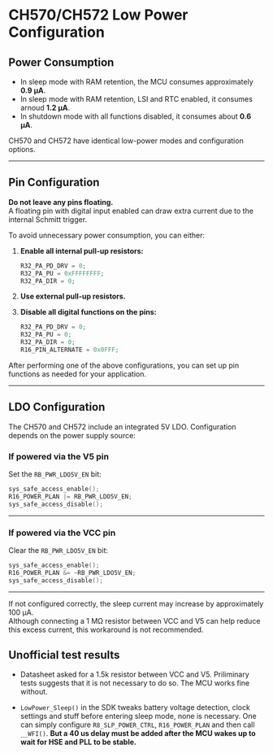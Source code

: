 # CH570/CH572 Low Power Configuration

## Power Consumption

- In sleep mode with RAM retention, the MCU consumes approximately **0.9 µA**.  
- In sleep mode with RAM retention, LSI and RTC enabled, it consumes arnoud **1.2 µA**.
- In shutdown mode with all functions disabled, it consumes about **0.6 µA**.

CH570 and CH572 have identical low-power modes and configuration options.

---

## Pin Configuration

**Do not leave any pins floating.**  
A floating pin with digital input enabled can draw extra current due to the internal Schmitt trigger.

To avoid unnecessary power consumption, you can either:

1. **Enable all internal pull-up resistors:**
    ```c
    R32_PA_PD_DRV = 0;
    R32_PA_PU = 0xFFFFFFFF;
    R32_PA_DIR = 0;
    ```

2. **Use external pull-up resistors.**

3. **Disable all digital functions on the pins:**
    ```c
    R32_PA_PD_DRV = 0;
    R32_PA_PU = 0;
    R32_PA_DIR = 0;
    R16_PIN_ALTERNATE = 0x0FFF;
    ```

After performing one of the above configurations, you can set up pin functions as needed for your application.

---

## LDO Configuration

The CH570 and CH572 include an integrated 5V LDO. Configuration depends on the power supply source:

### If powered via the V5 pin

Set the `RB_PWR_LDO5V_EN` bit:

```c
sys_safe_access_enable();
R16_POWER_PLAN |= RB_PWR_LDO5V_EN;
sys_safe_access_disable();
```

---

### If powered via the VCC pin

Clear the `RB_PWR_LDO5V_EN` bit:

```c
sys_safe_access_enable();
R16_POWER_PLAN &= ~RB_PWR_LDO5V_EN;
sys_safe_access_disable();
```

---

If not configured correctly, the sleep current may increase by approximately 100 µA.  
Although connecting a 1 MΩ resistor between VCC and V5 can help reduce this excess current, this workaround is not recommended.

## Unofficial test results

- Datasheet asked for a 1.5k resistor between VCC and V5. Priliminary tests suggests that it is not necessary to do so. The MCU works fine without.

- `LowPower_Sleep()` in the SDK tweaks battery voltage detection, clock settings and stuff before entering sleep mode, none is necessary. One can simply configure `R8_SLP_POWER_CTRL`, `R16_POWER_PLAN` and then call `__WFI()`. **But a 40 us delay must be added after the MCU wakes up to wait for HSE and PLL to be stable.**
